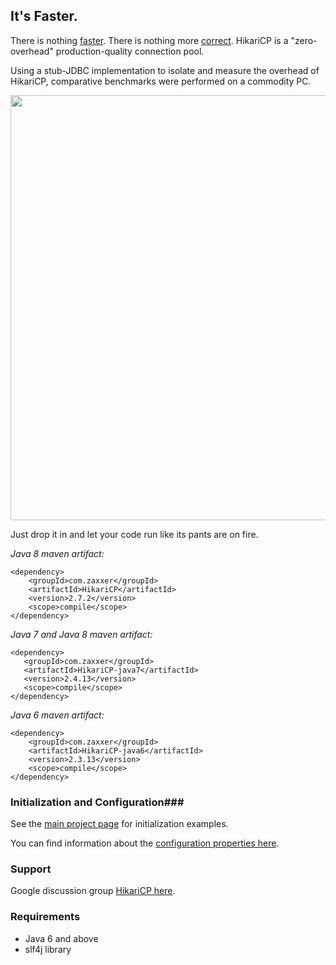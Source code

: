 ## It's Faster. ##
There is nothing [faster](https://github.com/brettwooldridge/HikariCP/wiki/Benchmarks).  There is
nothing more [correct](https://github.com/brettwooldridge/HikariCP/wiki/Correctness).  HikariCP is a "zero-overhead"
production-quality connection pool.

Using a stub-JDBC implementation to isolate and measure the overhead of HikariCP, comparative benchmarks were
performed on a commodity PC.

<a href="https://github.com/brettwooldridge/HikariCP/wiki/HikariCP-bench-2.6.0.png"><img src="https://github.com/brettwooldridge/HikariCP/wiki/HikariCP-bench-2.6.0.png" width="680"/></a>

Just drop it in and let your code run like its pants are on fire.

_Java 8 maven artifact:_

    <dependency>
        <groupId>com.zaxxer</groupId>
        <artifactId>HikariCP</artifactId>
        <version>2.7.2</version>
        <scope>compile</scope>
    </dependency>

_Java 7 and Java 8 maven artifact:_

    <dependency>
       <groupId>com.zaxxer</groupId>
       <artifactId>HikariCP-java7</artifactId>
       <version>2.4.13</version>
       <scope>compile</scope>
    </dependency>

_Java 6 maven artifact:_

    <dependency>
        <groupId>com.zaxxer</groupId>
        <artifactId>HikariCP-java6</artifactId>
        <version>2.3.13</version>
        <scope>compile</scope>
    </dependency>

### Initialization and Configuration###

See the [main project page](https://github.com/brettwooldridge/HikariCP#initialization) for initialization examples.

You can find information about the [configuration properties here](https://github.com/brettwooldridge/HikariCP#configuration-knobs-baby).

### Support ###
Google discussion group [HikariCP here](https://groups.google.com/d/forum/hikari-cp).

### Requirements ###
* Java 6 and above
* slf4j library
